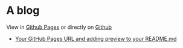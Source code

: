 # A blog
View in [Github Pages](https://williammunn.github.io) or directly on [Github](https://github.com/williammunn/) 
* [Your GitHub Pages URL and adding preview to your README.md](/least-github-pages/add-github-pages-preview.html)
